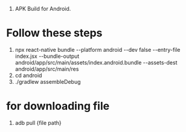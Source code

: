 1. APK Build for Android.

# Follow these steps

1. npx react-native bundle --platform android --dev false --entry-file index.jsx --bundle-output android/app/src/main/assets/index.android.bundle --assets-dest android/app/src/main/res
2. cd android
3. ./gradlew assembleDebug

# for downloading file

1. adb pull {file path}
